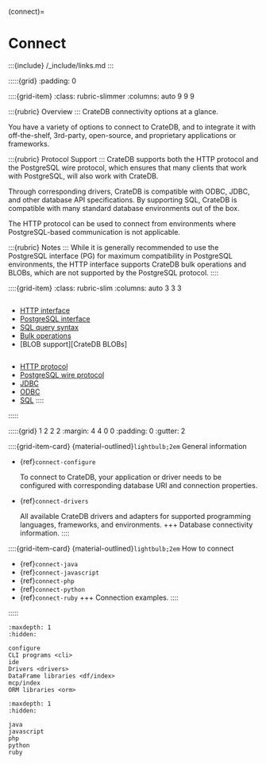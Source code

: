 (connect)=
# Connect

:::{include} /_include/links.md
:::

:::::{grid}
:padding: 0

::::{grid-item}
:class: rubric-slimmer
:columns: auto 9 9 9


:::{rubric} Overview
:::
CrateDB connectivity options at a glance.

You have a variety of options to connect to CrateDB, and to integrate it with
off-the-shelf, 3rd-party, open-source, and proprietary applications or frameworks.

:::{rubric} Protocol Support
:::
CrateDB supports both the HTTP protocol and the PostgreSQL wire protocol,
which ensures that many clients that work with PostgreSQL, will also work with
CrateDB.

Through corresponding drivers, CrateDB is compatible with ODBC,
JDBC, and other database API specifications. By supporting SQL, CrateDB is
compatible with many standard database environments out of the box.

The HTTP protocol can be used to connect from environments where
PostgreSQL-based communication is not applicable.

:::{rubric} Notes
:::
While it is generally recommended to use the PostgreSQL interface (PG) for maximum
compatibility in PostgreSQL environments, the HTTP interface supports CrateDB
bulk operations and BLOBs, which are not supported by the PostgreSQL
protocol.
::::


::::{grid-item}
:class: rubric-slim
:columns: auto 3 3 3

```{rubric} Reference Manual
```
- [HTTP interface]
- [PostgreSQL interface]
- [SQL query syntax]
- [Bulk operations]
- [BLOB support][CrateDB BLOBs]

```{rubric} Protocols and API Standards
```
- [HTTP protocol]
- [PostgreSQL wire protocol]
- [JDBC]
- [ODBC]
- [SQL]
::::

:::::


:::::{grid} 1 2 2 2
:margin: 4 4 0 0
:padding: 0
:gutter: 2

::::{grid-item-card} {material-outlined}`lightbulb;2em` General information
- {ref}`connect-configure`

  To connect to CrateDB, your application or driver needs to be configured
  with corresponding database URI and connection properties.

- {ref}`connect-drivers`

  All available CrateDB drivers and adapters for supported programming languages,
  frameworks, and environments.
+++
Database connectivity information.
::::

::::{grid-item-card} {material-outlined}`lightbulb;2em` How to connect
- {ref}`connect-java`
- {ref}`connect-javascript`
- {ref}`connect-php`
- {ref}`connect-python`
- {ref}`connect-ruby`
+++
Connection examples.
::::

:::::

```{toctree}
:maxdepth: 1
:hidden:

configure
CLI programs <cli>
ide
Drivers <drivers>
DataFrame libraries <df/index>
mcp/index
ORM libraries <orm>
```

```{toctree}
:maxdepth: 1
:hidden:

java
javascript
php
python
ruby
```


[ADBC]: https://arrow.apache.org/docs/format/ADBC.html
[Authentication]: inv:crate-reference:*:label#admin_auth
[Bulk operations]: inv:crate-reference:*:label#http-bulk-ops
[CrateDB Examples]: https://github.com/crate/cratedb-examples
[CrateDB HTTP interface]: inv:crate-reference:*:label#interface-http
[CrateDB PostgreSQL interface]: inv:crate-reference:*:label#interface-postgresql
[HTTP interface]: inv:crate-reference:*:label#interface-http
[HTTP protocol]: https://en.wikipedia.org/wiki/HTTP
[JDBC]: https://en.wikipedia.org/wiki/Java_Database_Connectivity 
[ODBC]: https://en.wikipedia.org/wiki/Open_Database_Connectivity
[PostgreSQL interface]: inv:crate-reference:*:label#interface-postgresql
[PostgreSQL wire protocol]: https://www.postgresql.org/docs/current/protocol.html
[schema]: inv:crate-reference:*:label#ddl-create-table-schemas
[schemas]: inv:crate-reference:*:label#ddl-create-table-schemas
[SQL]: https://en.wikipedia.org/wiki/Sql
[SQL query syntax]: inv:crate-reference:*:label#sql
[superuser]: inv:crate-reference:*:label#administration_user_management
